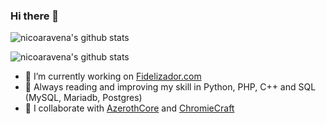 ### Hi there 👋

![nicoaravena's github stats](https://github-readme-stats.vercel.app/api?username=nicoaravena&show_icons=true&theme=radical)

![nicoaravena's github stats](https://github-readme-stats.vercel.app/api/top-langs?username=nicoaravena&theme=radical&hide=java,javascript,html,css&layout=compact)

- 🔭 I’m currently working on [Fidelizador.com](https://www.fidelizador.com)
- 🌱 Always reading and improving my skill in Python, PHP, C++ and SQL (MySQL, Mariadb, Postgres)
- 👯 I collaborate with [AzerothCore](https://www.azerothcore.org/) and [ChromieCraft](https://www.chromiecraft.com/)
